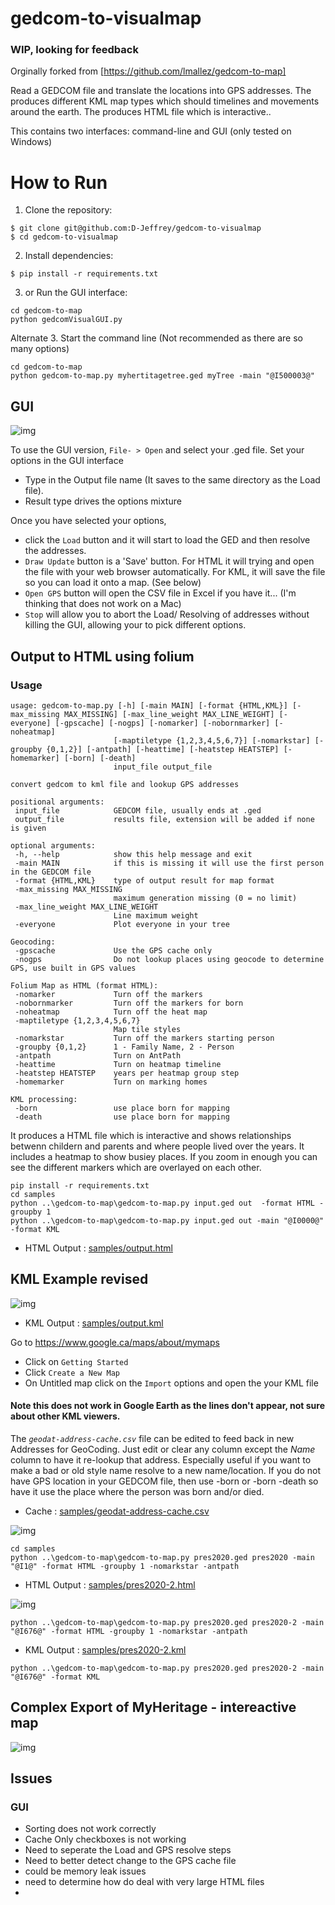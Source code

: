 # gedcom-to-visualmap
### WIP, looking for feedback

Orginally forked from [https://github.com/lmallez/gedcom-to-map]

Read a GEDCOM file and translate the locations into GPS addresses.
The produces different KML map types which should timelines and movements around the earth.
The produces HTML file which is interactive..

This contains two interfaces: command-line and GUI (only tested on Windows)

# How to Run

1. Clone the repository:
```
$ git clone git@github.com:D-Jeffrey/gedcom-to-visualmap
$ cd gedcom-to-visualmap
```

2. Install dependencies:
```
$ pip install -r requirements.txt
```

3. or Run the GUI interface:
```
cd gedcom-to-map
python gedcomVisualGUI.py 
```

Alternate 3. Start the command line  (Not recommended as there are so many options)
```
cd gedcom-to-map
python gedcom-to-map.py myhertitagetree.ged myTree -main "@I500003@" 
```

## GUI
![img](samples/pythonw3.9_2022-02-20a.png)

To use the GUI version, `File- > Open` and select your .ged file.
Set your options in the GUI interface  
- Type in the Output file name (It saves to the same directory as the Load file).
- Result type drives the options mixture

Once you have selected your options, 
- click the `Load` button and it will start to load the GED and then resolve the addresses.
- `Draw Update` button is a 'Save' button.  For HTML it will trying and open the file with your web browser automatically.  For KML, it will save the file so you can load it onto a map.  (See below)
- `Open GPS` button will open the CSV file in Excel if you have it... (I'm thinking that does not work on a Mac)
- `Stop` will allow you to abort the Load/ Resolving of addresses without killing the GUI, allowing your to pick different options.

## Output to HTML using folium

 ### Usage
 
 ```
 usage: gedcom-to-map.py [-h] [-main MAIN] [-format {HTML,KML}] [-max_missing MAX_MISSING] [-max_line_weight MAX_LINE_WEIGHT] [-everyone] [-gpscache] [-nogps] [-nomarker] [-nobornmarker] [-noheatmap]
                        [-maptiletype {1,2,3,4,5,6,7}] [-nomarkstar] [-groupby {0,1,2}] [-antpath] [-heattime] [-heatstep HEATSTEP] [-homemarker] [-born] [-death]
                        input_file output_file

convert gedcom to kml file and lookup GPS addresses

positional arguments:
  input_file            GEDCOM file, usually ends at .ged
  output_file           results file, extension will be added if none is given

optional arguments:
  -h, --help            show this help message and exit
  -main MAIN            if this is missing it will use the first person in the GEDCOM file
  -format {HTML,KML}    type of output result for map format
  -max_missing MAX_MISSING
                        maximum generation missing (0 = no limit)
  -max_line_weight MAX_LINE_WEIGHT
                        Line maximum weight
  -everyone             Plot everyone in your tree

Geocoding:
  -gpscache             Use the GPS cache only
  -nogps                Do not lookup places using geocode to determine GPS, use built in GPS values

Folium Map as HTML (format HTML):
  -nomarker             Turn off the markers
  -nobornmarker         Turn off the markers for born
  -noheatmap            Turn off the heat map
  -maptiletype {1,2,3,4,5,6,7}
                        Map tile styles
  -nomarkstar           Turn off the markers starting person
  -groupby {0,1,2}      1 - Family Name, 2 - Person
  -antpath              Turn on AntPath
  -heattime             Turn on heatmap timeline
  -heatstep HEATSTEP    years per heatmap group step
  -homemarker           Turn on marking homes

KML processing:
  -born                 use place born for mapping
  -death                use place born for mapping
```
It produces a HTML file which is interactive and shows relationships betwenn childern and parents and where people lived 
over the years.  It includes a heatmap to show busiey places.  If you zoom in enough you can see the different markers 
which are overlayed on each other.



```
pip install -r requirements.txt
cd samples
python ..\gedcom-to-map\gedcom-to-map.py input.ged out  -format HTML -groupby 1
python ..\gedcom-to-map\gedcom-to-map.py input.ged out -main "@I0000@" -format KML

```

* HTML Output : [samples/output.html](samples/output.html)

## KML Example revised
![img](samples/msedge_2022-01-02_12-36-33.png)
* KML Output  : [samples/output.kml](samples/output.kml)

Go to https://www.google.ca/maps/about/mymaps  
- Click on `Getting Started`
- Click `Create a New Map`
- On Untitled map click on the `Import` options and open the your KML file
#### Note this does not work in Google Earth as the lines don't appear, not sure about other KML viewers.

The *`geodat-address-cache.csv`* file can be edited to feed back in new Addresses for GeoCoding.  Just edit or clear any column except the *Name* column to have it re-lookup that address.  Especially useful if you want to make a bad or old style name resolve to a new name/location.
If you do not have GPS location in your GEDCOM file, then use -born or -born -death so have it use the place where the person was born and/or died.

* Cache : [samples/geodat-address-cache.csv](samples/geodat-address-cache.csv)




![img](samples/pres2020.png)
```
cd samples
python ..\gedcom-to-map\gedcom-to-map.py pres2020.ged pres2020 -main "@I1@" -format HTML -groupby 1 -nomarkstar -antpath
```
* HTML Output  : [samples/pres2020-2.html](samples/pres2020-2.html)

![img](samples/pres2020-2.png)
```
python ..\gedcom-to-map\gedcom-to-map.py pres2020.ged pres2020-2 -main "@I676@" -format HTML -groupby 1 -nomarkstar -antpath
```

* KML Output  : [samples/pres2020-2.kml](samples/pres2020-2.kml)
```
python ..\gedcom-to-map\gedcom-to-map.py pres2020.ged pres2020-2 -main "@I676@" -format KML
```


## Complex Export of MyHeritage - intereactive map
![img](samples/msedge_2022-02-02_22-33-16.gif)


## Issues
### GUI
- Sorting does not work correctly
- Cache Only checkboxes is not working
- Need to seperate the Load and GPS resolve steps
- Need to better detect change to the GPS cache file
- could be memory leak issues
- need to determine how do deal with very large HTML files
- 